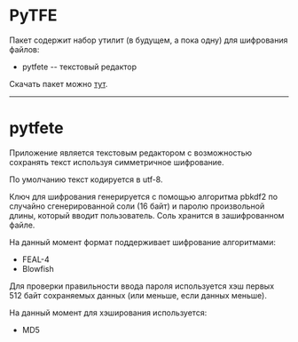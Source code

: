 # PyTFE

Пакет содержит набор утилит (в будущем, а пока одну) для шифрования файлов:
* pytfete -- текстовый редактор

Скачать пакет можно [тут](https://github.com/MrP4p3r/PyTFE/releases).

---
# pytfete

Приложение является текстовым редактором с возможностью
сохранять текст используя симметричное шифрование.

По умолчанию текст кодируется в utf-8.

Ключ для шифрования генерируется с помощью алгоритма pbkdf2 по случайно
сгенерированной соли (16 байт) и паролю произвольной длины, который вводит
пользователь. Соль хранится в зашифрованном файле.

На данный момент формат поддерживает шифрование алгоритмами:
* FEAL-4
* Blowfish

Для проверки правильности ввода пароля используется хэш первых 512 байт
сохраняемых данных (или меньше, если данных меньше).

На данный момент для хэширования используется:
* MD5
